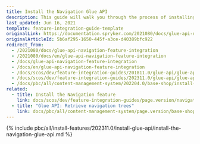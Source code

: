 ```yaml
---
title: Install the Navigation Glue API
description: This guide will walk you through the process of installing and configuring the Navigation API feature in Spryker OS.
last_updated: Jun 16, 2021
template: feature-integration-guide-template
originalLink: https://documentation.spryker.com/2021080/docs/glue-api-navigation-feature-integration
originalArticleId: 5b6af295-1650-445f-a3ce-d40389bfc922
redirect_from:
  - /2021080/docs/glue-api-navigation-feature-integration
  - /2021080/docs/en/glue-api-navigation-feature-integration
  - /docs/glue-api-navigation-feature-integration
  - /docs/en/glue-api-navigation-feature-integration
  - /docs/scos/dev/feature-integration-guides/201811.0/glue-api/glue-api-navigation-feature-integration.html
  - /docs/scos/dev/feature-integration-guides/202311.0/glue-api/glue-api-navigation-feature-integration.html
  - /docs/pbc/all/content-management-system/202204.0/base-shop/install-and-upgrade/install-glue-api/install-the-navigation-glue-api.html
related:
  - title: Install the Navigation feature
    link: docs/scos/dev/feature-integration-guides/page.version/navigation-feature-integration.html
  - title: "Glue API: Retrieve navigation trees"
    link: docs/pbc/all/content-management-system/page.version/base-shop/manage-using-glue-api/glue-api-retrieve-navigation-trees.html
---
```


{% include pbc/all/install-features/202311.0/install-glue-api/install-the-navigation-glue-api.md %} <!-- To edit, see /_includes/pbc/all/install-features/202311.0/install-glue-api/install-the-navigation-glue-api.md -->
